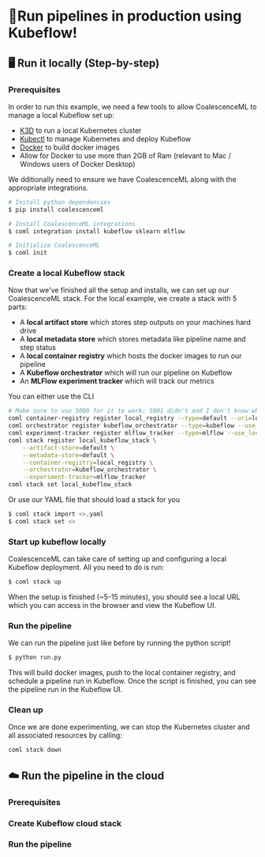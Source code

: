 # 🏃Run pipelines in production using Kubeflow!

## 🖥 Run it locally (Step-by-step)

### Prerequisites
In order to run this example, we need a few tools to allow CoalescenceML to manage a local Kubeflow set up:

* [K3D](https://k3d.io/v5.4.1/#installation) to run a local Kubernetes cluster
* [Kubectl](https://kubernetes.io/docs/tasks/tools#kubectl) to manage Kubernetes and deploy Kubeflow
* [Docker](https://docs.docker.com/get-docker/) to build docker images
* Allow for Docker to use more than 2GB of Ram (relevant to Mac / Windows users of Docker Desktop)

We dditionally need to ensure we have CoalescenceML along with the appropriate integrations.

```bash
# Install python dependencies
$ pip install coalescenceml

# Install CoalescenceML integrations
$ coml integration install kubeflow sklearn mlflow

# Initialize CoalescenceML
$ coml init
```

### Create a local Kubeflow stack
Now that we've finished all the setup and installs, we can set up our CoalescenceML stack. For the local example, we create a stack with 5 parts:
* A **local artifact store** which stores step outputs on your machines hard drive
* A **local metadata store** which stores metadata like pipeline name and step status
* A **local container registry** which hosts the docker images to run our pipeline
* A **Kubeflow orchestrator** which will run our pipeline on Kubeflow
* An **MLFlow experiment tracker** which will track our metrics

You can either use the CLI
```bash
# Make sure to use 5000 for it to work; 5001 didn't and I don't know why
coml container-registry register local_registry --type=default --uri=localhost:5000
coml orchestrator register kubeflow_orchestrator --type=kubeflow --use_k3d=true
coml experiment-tracker register mlflow_tracker --type=mlflow --use_local_backend=true
coml stack register local_kubeflow_stack \
    --artifact-store=default \
    --metadata-store=default \
    --container-registry=local_registry \
    --orchestrator=kubeflow_orchestrator \
    --experiment-tracker=mlflow_tracker
coml stack set local_kubeflow_stack
```

Or use our YAML file that should load a stack for you
```bash
$ coml stack import <>.yaml
$ coml stack set <>
```

### Start up kubeflow locally
CoalescenceML can take care of setting up and configuring a local Kubeflow deployment. All you need to do is run:
```bash
$ coml stack up
```

When the setup is finished (~5-15 minutes), you should see a local URL which you can access in the browser and view the Kubeflow UI.

### Run the pipeline
We can run the pipeline just like before by running the python script!

```bash
$ python run.py
```

This will build docker images, push to the local container registry, and schedule a pipeline run in Kubeflow. Once the script is finished, you can see the pipeline run in the Kubeflow UI.
### Clean up
Once we are done experimenting, we can stop the  Kubernetes cluster and all associated resources by calling:

```bash
coml stack down
```

## ☁️  Run the pipeline in the cloud 

### Prerequisites

### Create Kubeflow cloud stack

### Run the pipeline


